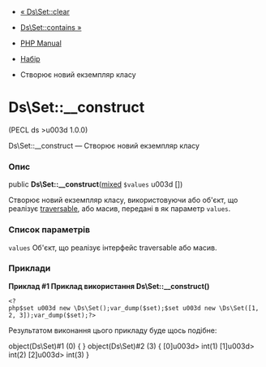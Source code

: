 - [« Ds\Set::clear](ds-set.clear.md)
- [Ds\Set::contains »](ds-set.contains.md)

- [PHP Manual](index.md)
- [Набір](class.ds-set.md)
- Створює новий екземпляр класу

# Ds\Set::\_\_construct

(PECL ds \>u003d 1.0.0)

Ds\Set::\_\_construct — Створює новий екземпляр класу

### Опис

public
**Ds\Set::\_\_construct**([mixed](language.types.declarations.md#language.types.declarations.mixed)
`$values` u003d [])

Створює новий екземпляр класу, використовуючи або об'єкт, що реалізує [traversable](class.traversable.md), або масив, передані в
як параметр `values`.

### Список параметрів

`values`
Об'єкт, що реалізує інтерфейс traversable або масив.

### Приклади

**Приклад #1 Приклад використання **Ds\Set::\_\_construct()****

` <?php$set u003d new \Ds\Set();var_dump($set);$set u003d new \Ds\Set([1, 2, 3]);var_dump($set);?> `

Результатом виконання цього прикладу буде щось подібне:

object(Ds\Set)#1 (0) {
}
object(Ds\Set)#2 (3) {
[0]u003d>
int(1)
[1]u003d>
int(2)
[2]u003d>
int(3)
}
